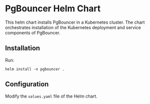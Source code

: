 # PgBouncer Helm Chart

This helm chart installs PgBouncer in a Kubernetes cluster. The chart orchestrates installation of the Kubernetes deployment and service components of PgBouncer. 

## Installation

Run:
```
helm install -n pgbouncer .
```

## Configuration

Modify the `values.yaml` file of the Helm chart.
